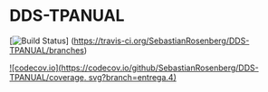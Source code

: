 # DDS-TPANUAL

[![Build
Status](https://travis-ci.org/SebastianRosenberg/DDS-TPANUAL.svg?branch=entrega.4)]
(https://travis-ci.org/SebastianRosenberg/DDS-TPANUAL/branches)

[![codecov.io](https://codecov.io/github/SebastianRosenberg/DDS-TPANUAL/coverage.
svg?branch=entrega.4)](https://codecov.io/gh/SebastianRosenberg/DDS-TPANUAL/entrega.4)